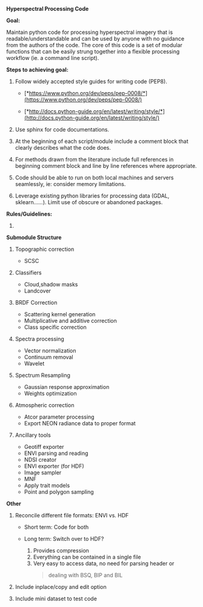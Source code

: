 **Hyperspectral Processing Code**

**Goal:**

Maintain python code for processing hyperspectral imagery that is
readable/understandable and can be used by anyone with no guidance from
the authors of the code. The core of this code is a set of modular
functions that can be easily strung together into a flexible processing
workflow (ie. a command line script).


**Steps to achieving goal:**

1.  Follow widely accepted style guides for writing code (PEP8).

    -   [*https://www.python.org/dev/peps/pep-0008/*](https://www.python.org/dev/peps/pep-0008/)

    -   [*http://docs.python-guide.org/en/latest/writing/style/*](http://docs.python-guide.org/en/latest/writing/style/)

2.  Use sphinx for code documentations.
3.  At the beginning of each script/module include a comment block 
    that clearly describes what the code does.
4.  For methods drawn from the literature include full references in 
    beginning comment block and line by line references 
    where appropriate.
5.  Code should be able to run on both local machines and servers
    seamlessly, ie: consider memory limitations.
6.  Leverage existing python libraries for processing data
    (GDAL, sklearn…...). Limit use of obscure or abandoned packages.

**Rules/Guidelines:**

1.

**Submodule Structure**

1.  Topographic correction
    - SCSC

2.  Classifiers
    - Cloud,shadow masks
    - Landcover

3.  BRDF Correction
    - Scattering kernel generation
	- Multiplicative and additive correction
	- Class specific correction

4.  Spectra processing
    - Vector normalization
    - Continuum removal
    - Wavelet

5.  Spectrum Resampling
    - Gaussian response approximation
    - Weights optimization

6.  Atmospheric correction
    - Atcor parameter processing
    - Export NEON radiance data to proper format

7.  Ancillary tools
    - Geotiff exporter
    - ENVI parsing and reading
    - NDSI creator
    - ENVI exporter (for HDF)
    - Image sampler
    - MNF
    - Apply trait models
    - Point and polygon sampling

**Other**

1.  Reconcile different file formats: ENVI vs. HDF

    - Short term: Code for both
    - Long term: Switch over to HDF?

        1. Provides compression
        2. Everything can be contained in a single file
        3. Very easy to access data, no need for parsing header or
            > dealing with BSQ, BIP and BIL

2.  Include inplace/copy and edit option
3.  Include mini dataset to test code


